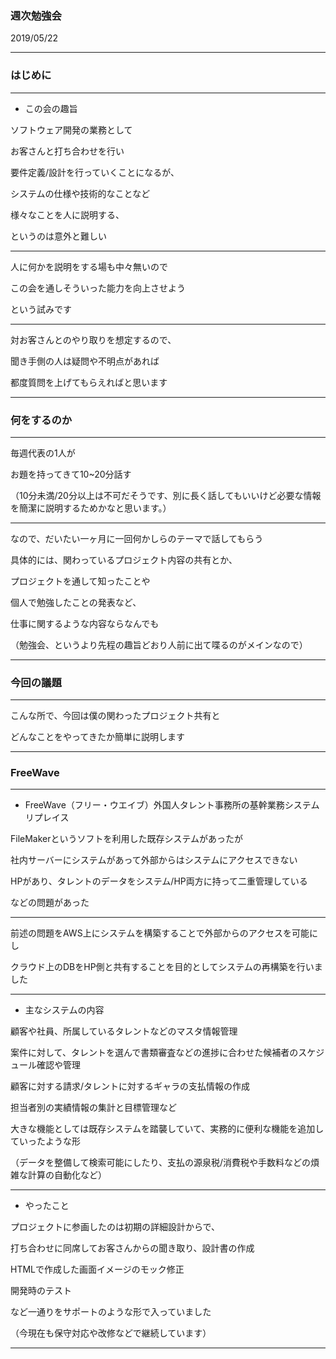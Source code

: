 ### 週次勉強会

2019/05/22

---

### はじめに

---

* この会の趣旨

ソフトウェア開発の業務として

お客さんと打ち合わせを行い

要件定義/設計を行っていくことになるが、

システムの仕様や技術的なことなど

様々なことを人に説明する、

というのは意外と難しい

---

人に何かを説明をする場も中々無いので

この会を通しそういった能力を向上させよう

という試みです

---

対お客さんとのやり取りを想定するので、

聞き手側の人は疑問や不明点があれば

都度質問を上げてもらえればと思います

---

### 何をするのか

---

毎週代表の1人が

お題を持ってきて10~20分話す

（10分未満/20分以上は不可だそうです、別に長く話してもいいけど必要な情報を簡潔に説明するためかなと思います。）

---

なので、だいたい一ヶ月に一回何かしらのテーマで話してもらう

具体的には、関わっているプロジェクト内容の共有とか、

プロジェクトを通して知ったことや

個人で勉強したことの発表など、

仕事に関するような内容ならなんでも

（勉強会、というより先程の趣旨どおり人前に出て喋るのがメインなので）

---

### 今回の議題

---

こんな所で、今回は僕の関わったプロジェクト共有と

どんなことをやってきたか簡単に説明します

---

### FreeWave

---

* FreeWave（フリー・ウエイブ）外国人タレント事務所の基幹業務システムリプレイス

FileMakerというソフトを利用した既存システムがあったが

社内サーバーにシステムがあって外部からはシステムにアクセスできない

HPがあり、タレントのデータをシステム/HP両方に持って二重管理している

などの問題があった

---

前述の問題をAWS上にシステムを構築することで外部からのアクセスを可能にし

クラウド上のDBをHP側と共有することを目的としてシステムの再構築を行いました

---

* 主なシステムの内容

顧客や社員、所属しているタレントなどのマスタ情報管理

案件に対して、タレントを選んで書類審査などの進捗に合わせた候補者のスケジュール確認や管理

顧客に対する請求/タレントに対するギャラの支払情報の作成

担当者別の実績情報の集計と目標管理など

大きな機能としては既存システムを踏襲していて、実務的に便利な機能を追加していったような形

（データを整備して検索可能にしたり、支払の源泉税/消費税や手数料などの煩雑な計算の自動化など）

---

* やったこと

プロジェクトに参画したのは初期の詳細設計からで、

打ち合わせに同席してお客さんからの聞き取り、設計書の作成

HTMLで作成した画面イメージのモック修正

開発時のテスト

など一通りをサポートのような形で入っていました

（今現在も保守対応や改修などで継続しています）

---








